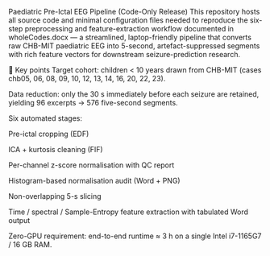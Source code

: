 Paediatric Pre-Ictal EEG Pipeline (Code-Only Release)
This repository hosts all source code and minimal configuration files needed to reproduce the six-step preprocessing and feature-extraction workflow documented in wholeCodes.docx — a streamlined, laptop-friendly pipeline that converts raw CHB-MIT paediatric EEG into 5-second, artefact-suppressed segments with rich feature vectors for downstream seizure-prediction research. ​

🔑 Key points
Target cohort: children < 10 years drawn from CHB-MIT (cases chb05, 06, 08, 09, 10, 12, 13, 14, 16, 20, 22, 23).

Data reduction: only the 30 s immediately before each seizure are retained, yielding 96 excerpts → 576 five-second segments.

Six automated stages:

Pre-ictal cropping (EDF)

ICA + kurtosis cleaning (FIF)

Per-channel z-score normalisation with QC report

Histogram-based normalisation audit (Word + PNG)

Non-overlapping 5-s slicing

Time / spectral / Sample-Entropy feature extraction with tabulated Word output

Zero-GPU requirement: end-to-end runtime ≈ 3 h on a single Intel i7-1165G7 / 16 GB RAM.

